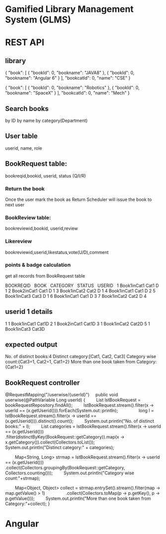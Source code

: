 # Gamified Library Management System (GLMS)
# REST API 
## library

{
  "book": [
    {
      "bookId": 0,
      "bookname": "JAVA8"
    },
    {
      "bookId": 0,
      "bookname": "Angular 6"
    }
  ],
  "bookcatId": 0,
  "name": "CSE"
}

{
  "book": [
    {
      "bookId": 0,
      "bookname": "Robotics"
    },
    {
      "bookId": 0,
      "bookname": "SpaceX"
    }
  ],
  "bookcatId": 0,
  "name": "Mech"
}

## Search books

by ID
by name
by category(Department)

## User table
userid, name, role

## BookRequest table:
bookreqid,bookid, userid, status (Q/I/R)
### Return the book
Once the user mark the book as Return Scheduler will issue the book to next user
### BookReview table:
bookreviewid,bookid, userid,review
### Likereview
bookreviewid,userid,likestatus,vote(U/D),comment
### points & badge calculation
get all records from BookRequest table

BOOKREQID   BOOK   CATEGORY   STATUS   USERID   
1 Book1inCat1 Cat1 D 1 
2 Book2inCat1 Cat1 D 1 
3 Book1inCat2 Cat2 D 1 
4 Book1inCat1 Cat1 D 2 
5 Book1inCat3 Cat3 D 1 
6 Book1inCat1 Cat1 D 3 
7 Book1inCat2 Cat2 D 4 

## userid 1 details

1 1 Book1inCat1 Cat1D 
2 1 Book2inCat1 Cat1D 
3 1 Book1inCat2 Cat2D 
5 1 Book1inCat3 Cat3D 
## expected output

No. of distinct books:4 
Distinct category:[Cat1, Cat2, Cat3] 
Category wise count:{Cat3=1, Cat2=1, Cat1=2} 
More than one book taken from Category:{Cat1=2} 
## BookRequest controller
@RequestMapping("/userwise/{userId}") 
    public void userwise(@PathVariable Long userId) { 
        List<BookRequest> lstBookRequest = bookRequestRepository.findAll(); 
        lstBookRequest.stream().filter(x -> userId == (x.getUserid())).forEach(System.out::println); 
        
        long l = lstBookRequest.stream().filter(x -> userId == (x.getUserid())).distinct().count(); 
        System.out.println("No. of distinct books:" + l); 
        List<String> categories = lstBookRequest.stream().filter(x -> userId == (x.getUserid())) 
                .filter(distinctByKey(BookRequest::getCategory)).map(x -> x.getCategory()).collect(Collectors.toList()); 
        System.out.println("Distinct category:" + categories); 

        Map<String, Long> strmap = lstBookRequest.stream().filter(x -> userId == (x.getUserid())) 
                .collect(Collectors.groupingBy(BookRequest::getCategory, Collectors.counting())); 
        System.out.println("Category wise count:"+strmap); 

        Map<Object, Object> collect = strmap.entrySet().stream().filter(map -> map.getValue() > 1) 
                .collect(Collectors.toMap(p -> p.getKey(), p -> p.getValue())); 
        System.out.println("More than one book taken from Category:"+collect); 
} 




# Angular




